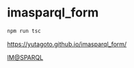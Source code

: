 # imasparql_form

```sh
npm run tsc
```

https://yutagoto.github.io/imasparql_form/

[IM@SPARQL](https://github.com/imas/imasparql)
